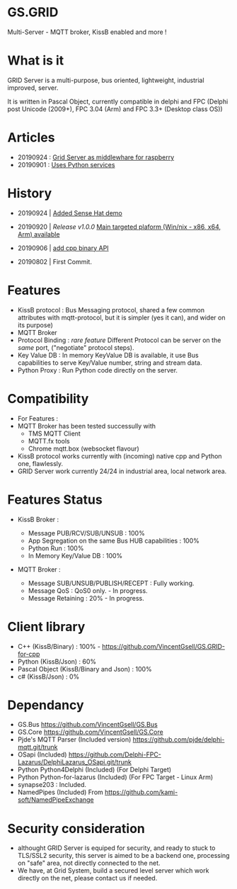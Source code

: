 # GS.GRID
 Multi-Server  - MQTT broker, KissB enabled and more !
  
# What is it

GRID Server is a multi-purpose, bus oriented, lightweight, industrial improved, server. 

It is written in Pascal Object, currently compatible in delphi and FPC (Delphi post Unicode (2009+), FPC 3.04 (Arm) and FPC 3.3+ (Desktop class OS)) 

# Articles
- 20190924 : [Grid Server as middlewhare for raspberry](https://grids.systems/2019/09/24/delphi-gridserver-and-raspberrys-sense-hat/)
- 20190901 : [Uses Python services](https://grids.systems/2019/08/29/grid-server-focus-on-python-services/)

# History
- 20190924 | [Added Sense Hat demo](https://grids.systems/2019/09/24/delphi-gridserver-and-raspberrys-sense-hat/)
- 20190920 | *Release v1.0.0* [Main targeted plaform (Win/nix - x86, x64, Arm) available](https://github.com/GRIDSystemSAS/GS.GRID/releases)

- 20190906 | [add cpp binary API](https://github.com/VincentGsell/GS.GRID-for-cpp)
- 20190802 | First Commit.

# Features

- KissB protocol : Bus Messaging protocol, shared a few common attributes with mqtt-protocol, but it is simpler (yes it can), and wider on its purpose)
- MQTT Broker
- Protocol Binding : *rare feature* Different Protocol can be server on the *same* port, ("negotiate" protocol steps).
- Key Value DB : In memory KeyValue DB is available, it use Bus capabilities to serve Key/Value number, string and stream data.
- Python Proxy : Run Python code directly on the server.

# Compatibility 

- For Features : 
- MQTT Broker has been tested successully with
  - TMS MQTT Client
  - MQTT.fx tools
  - Chrome mqtt.box (websocket flavour)
 - KissB protocol works currently with (incoming) native cpp and Python one, flawlessly.
 - GRID Server work currently 24/24 in industrial area, local network area.
 
 # Features Status
 
 - KissB Broker : 
   - Message PUB/RCV/SUB/UNSUB : 100%
   - App Segregation on the same Bus HUB capabilities : 100%
   - Python Run : 100%
   - In Memory Key/Value DB : 100%
   
  - MQTT Broker : 
    - Message SUB/UNSUB/PUBLISH/RECEPT : Fully working.
    - Message QoS : QoS0 only. - In progress.
    - Message Retaining : 20% - In progress.
 
# Client library

- C++ (KissB/Binary) : 100% - https://github.com/VincentGsell/GS.GRID-for-cpp
- Python (KissB/Json) : 60%
- Pascal Object (KissB/Binary and Json) : 100%
- c# (KissB/Json) : 0%

# Dependancy

- GS.Bus https://github.com/VincentGsell/GS.Bus
- GS.Core https://github.com/VincentGsell/GS.Core
- Pjde's MQTT Parser (Included version) https://github.com/pjde/delphi-mqtt.git/trunk
- OSapi (Included) https://github.com/Delphi-FPC-Lazarus/DelphiLazarus_OSapi.git/trunk
- Python Python4Delphi (Included) (For Delphi Target)
- Python Python-for-lazarus (Included) (For FPC Target - Linux Arm)
- synapse203 : Included.
- NamedPipes (Included) From https://github.com/kami-soft/NamedPipeExchange

# Security consideration
 
 - althought GRID Server is equiped for security, and ready to stuck to TLS/SSL2 security, this server is aimed to be a backend one, processing on "safe" area, not directly connected to the net. 
 - We have, at Grid System, build a secured level server which work directly on the net, please contact us if needed. 
 
